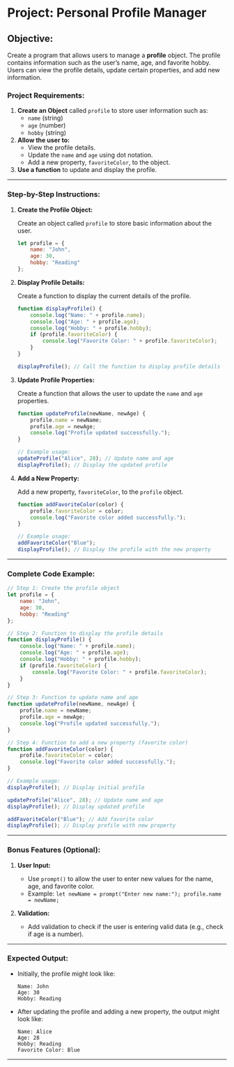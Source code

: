 # **Project: Personal Profile Manager**

## **Objective:**
Create a program that allows users to manage a **profile** object. The profile contains information such as the user’s name, age, and favorite hobby. Users can view the profile details, update certain properties, and add new information.

### **Project Requirements:**

1. **Create an Object** called `profile` to store user information such as:
   - `name` (string)
   - `age` (number)
   - `hobby` (string)
2. **Allow the user to:**
   - View the profile details.
   - Update the `name` and `age` using dot notation.
   - Add a new property, `favoriteColor`, to the object.
3. **Use a function** to update and display the profile.

---

### **Step-by-Step Instructions:**

1. **Create the Profile Object:**

   Create an object called `profile` to store basic information about the user.

   ```javascript
   let profile = {
       name: "John",
       age: 30,
       hobby: "Reading"
   };
   ```

2. **Display Profile Details:**

   Create a function to display the current details of the profile.

   ```javascript
   function displayProfile() {
       console.log("Name: " + profile.name);
       console.log("Age: " + profile.age);
       console.log("Hobby: " + profile.hobby);
       if (profile.favoriteColor) {
           console.log("Favorite Color: " + profile.favoriteColor);
       }
   }

   displayProfile(); // Call the function to display profile details
   ```

3. **Update Profile Properties:**

   Create a function that allows the user to update the `name` and `age` properties.

   ```javascript
   function updateProfile(newName, newAge) {
       profile.name = newName;
       profile.age = newAge;
       console.log("Profile updated successfully.");
   }

   // Example usage:
   updateProfile("Alice", 28); // Update name and age
   displayProfile(); // Display the updated profile
   ```

4. **Add a New Property:**

   Add a new property, `favoriteColor`, to the `profile` object.

   ```javascript
   function addFavoriteColor(color) {
       profile.favoriteColor = color;
       console.log("Favorite color added successfully.");
   }

   // Example usage:
   addFavoriteColor("Blue");
   displayProfile(); // Display the profile with the new property
   ```

---

### **Complete Code Example:**

```javascript
// Step 1: Create the profile object
let profile = {
    name: "John",
    age: 30,
    hobby: "Reading"
};

// Step 2: Function to display the profile details
function displayProfile() {
    console.log("Name: " + profile.name);
    console.log("Age: " + profile.age);
    console.log("Hobby: " + profile.hobby);
    if (profile.favoriteColor) {
        console.log("Favorite Color: " + profile.favoriteColor);
    }
}

// Step 3: Function to update name and age
function updateProfile(newName, newAge) {
    profile.name = newName;
    profile.age = newAge;
    console.log("Profile updated successfully.");
}

// Step 4: Function to add a new property (favorite color)
function addFavoriteColor(color) {
    profile.favoriteColor = color;
    console.log("Favorite color added successfully.");
}

// Example usage:
displayProfile(); // Display initial profile

updateProfile("Alice", 28); // Update name and age
displayProfile(); // Display updated profile

addFavoriteColor("Blue"); // Add favorite color
displayProfile(); // Display profile with new property
```

---

### **Bonus Features (Optional):**

1. **User Input:**
   - Use `prompt()` to allow the user to enter new values for the name, age, and favorite color.
   - Example: `let newName = prompt("Enter new name:"); profile.name = newName;`

2. **Validation:**
   - Add validation to check if the user is entering valid data (e.g., check if age is a number).

---

### **Expected Output:**

- Initially, the profile might look like:
  ```
  Name: John
  Age: 30
  Hobby: Reading
  ```

- After updating the profile and adding a new property, the output might look like:
  ```
  Name: Alice
  Age: 28
  Hobby: Reading
  Favorite Color: Blue
  ```

---
